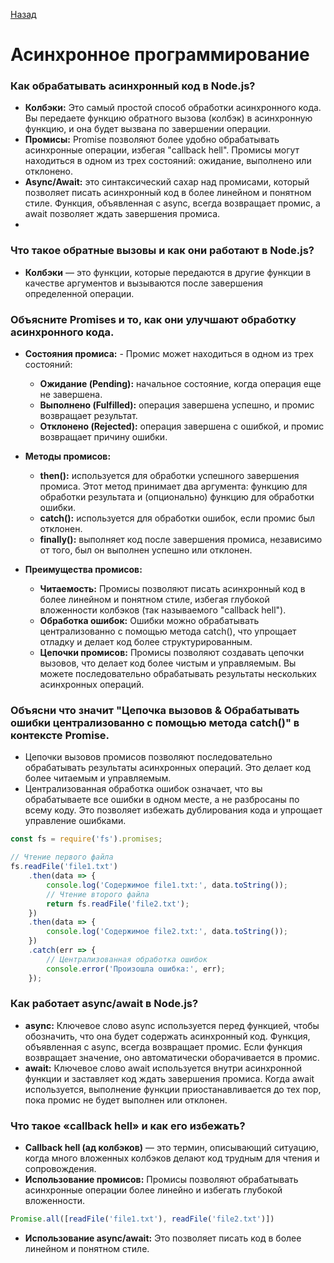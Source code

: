 [Назад](../README.md)
# Асинхронное программирование

### Как обрабатывать асинхронный код в Node.js?
   - **Колбэки:** Это самый простой способ обработки асинхронного кода. Вы передаете функцию обратного вызова (колбэк) в асинхронную функцию, и она будет вызвана по завершении операции.
   - **Промисы:** Promise позволяют более удобно обрабатывать асинхронные операции, избегая "callback hell". Промисы могут находиться в одном из трех состояний: ожидание, выполнено или отклонено.
   - **Async/Await:** это синтаксический сахар над промисами, который позволяет писать асинхронный код в более линейном и понятном стиле. Функция, объявленная с async, всегда возвращает промис, а await позволяет ждать завершения промиса.
   - 
### Что такое обратные вызовы и как они работают в Node.js?
   - **Колбэки** — это функции, которые передаются в другие функции в качестве аргументов и вызываются после завершения определенной операции.

### Объясните Promises и то, как они улучшают обработку асинхронного кода.
- **Состояния промиса:** - Промис может находиться в одном из трех состояний:
    - **Ожидание (Pending):** начальное состояние, когда операция еще не завершена.
    - **Выполнено (Fulfilled):** операция завершена успешно, и промис возвращает результат.
    - **Отклонено (Rejected):** операция завершена с ошибкой, и промис возвращает причину ошибки.

- **Методы промисов:**
    - **then():** используется для обработки успешного завершения промиса. Этот метод принимает два аргумента: функцию для обработки результата и (опционально) функцию для обработки ошибки.
    - **catch():** используется для обработки ошибок, если промис был отклонен.
    - **finally():** выполняет код после завершения промиса, независимо от того, был он выполнен успешно или отклонен.
- **Преимущества промисов:**
    - **Читаемость:** Промисы позволяют писать асинхронный код в более линейном и понятном стиле, избегая глубокой вложенности колбэков (так называемого "callback hell").
    - **Обработка ошибок:** Ошибки можно обрабатывать централизованно с помощью метода catch(), что упрощает отладку и делает код более структурированным.
    - **Цепочки промисов:** Промисы позволяют создавать цепочки вызовов, что делает код более чистым и управляемым. Вы можете последовательно обрабатывать результаты нескольких асинхронных операций.

### Объясни что значит "Цепочка вызовов & Обрабатывать ошибки централизованно с помощью метода catch()" в контексте Promise.
- Цепочки вызовов промисов позволяют последовательно обрабатывать результаты асинхронных операций. Это делает код более читаемым и управляемым.
- Централизованная обработка ошибок означает, что вы обрабатываете все ошибки в одном месте, а не разбросаны по всему коду. Это позволяет избежать дублирования кода и упрощает управление ошибками.

```js
const fs = require('fs').promises;

// Чтение первого файла
fs.readFile('file1.txt')
    .then(data => {
        console.log('Содержимое file1.txt:', data.toString());
        // Чтение второго файла
        return fs.readFile('file2.txt');
    })
    .then(data => {
        console.log('Содержимое file2.txt:', data.toString());
    })
    .catch(err => {
        // Централизованная обработка ошибок
        console.error('Произошла ошибка:', err);
    });
```

### Как работает async/await в Node.js?
- **async:** Ключевое слово async используется перед функцией, чтобы обозначить, что она будет содержать асинхронный код. Функция, объявленная с async, всегда возвращает промис. Если функция возвращает значение, оно автоматически оборачивается в промис.
- **await:** Ключевое слово await используется внутри асинхронной функции и заставляет код ждать завершения промиса. Когда await используется, выполнение функции приостанавливается до тех пор, пока промис не будет выполнен или отклонен.

### Что такое «callback hell» и как его избежать?
- **Callback hell (ад колбэков)** — это термин, описывающий ситуацию, когда много вложенных колбэков делают код трудным для чтения и сопровождения.
- **Использование промисов:** Промисы позволяют обрабатывать асинхронные операции более линейно и избегать глубокой вложенности.
```js 
Promise.all([readFile('file1.txt'), readFile('file2.txt')]) 
```
- **Использование async/await:** Это позволяет писать код в более линейном и понятном стиле.


